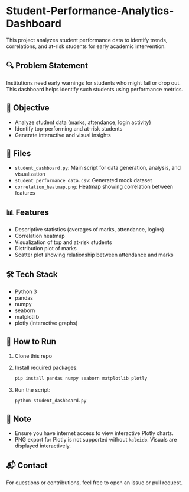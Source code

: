 # Student-Performance-Analytics-Dashboard

This project analyzes student performance data to identify trends, correlations, and at-risk students for early academic intervention.

## 🔍 Problem Statement

Institutions need early warnings for students who might fail or drop out. This dashboard helps identify such students using performance metrics.

## 🎯 Objective

* Analyze student data (marks, attendance, login activity)
* Identify top-performing and at-risk students
* Generate interactive and visual insights

## 📁 Files

* `student_dashboard.py`: Main script for data generation, analysis, and visualization
* `student_performance_data.csv`: Generated mock dataset
* `correlation_heatmap.png`: Heatmap showing correlation between features

## 📊 Features

* Descriptive statistics (averages of marks, attendance, logins)
* Correlation heatmap
* Visualization of top and at-risk students
* Distribution plot of marks
* Scatter plot showing relationship between attendance and marks

## 🛠️ Tech Stack

* Python 3
* pandas
* numpy
* seaborn
* matplotlib
* plotly (interactive graphs)

## 🚀 How to Run

1. Clone this repo
2. Install required packages:

   ```bash
   pip install pandas numpy seaborn matplotlib plotly
   ```
3. Run the script:

   ```bash
   python student_dashboard.py
   ```

## 📌 Note

* Ensure you have internet access to view interactive Plotly charts.
* PNG export for Plotly is not supported without `kaleido`. Visuals are displayed interactively.

## 📬 Contact

For questions or contributions, feel free to open an issue or pull request.
